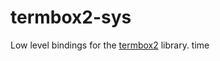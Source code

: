 # termbox2-sys

Low level bindings for the [termbox2] library.
time

[termbox2]: https://github.com/termbox/termbox2
